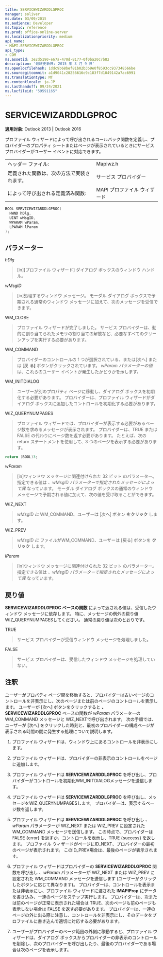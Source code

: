 ```yaml
---
title: SERVICEWIZARDDLGPROC
manager: soliver
ms.date: 03/09/2015
ms.audience: Developer
ms.topic: reference
ms.prod: office-online-server
ms.localizationpriority: medium
api_name:
- MAPI.SERVICEWIZARDDLGPROC
api_type:
- COM
ms.assetid: 3e2d5190-e67a-470d-8177-0f0ba20c7b82
description: '最終更新日: 2015 年 3 月 9 日'
ms.openlocfilehash: 1ddc9b68bef81b02b3b9e0f8593cc937348566be
ms.sourcegitcommit: a1d9041c20256616c9c183f7d1049142a7ac6991
ms.translationtype: MT
ms.contentlocale: ja-JP
ms.lasthandoff: 09/24/2021
ms.locfileid: "59591165"
---
```

# <a name="servicewizarddlgproc"></a>SERVICEWIZARDDLGPROC
 
**適用対象**: Outlook 2013 | Outlook 2016 
  
プロファイル ウィザードによって呼び出されるコールバック関数を定義し、プロバイダーのプロパティ シートまたはページが表示されているときにサービス プロバイダーがユーザー イベントに対応できます。 
  
|||
|:-----|:-----|
|ヘッダー ファイル:  <br/> |Mapiwz.h  <br/> |
|定義された関数は、次の方法で実装されます。  <br/> |サービス プロバイダー  <br/> |
|によって呼び出される定義済み関数:  <br/> |MAPI プロファイル ウィザード  <br/> |
   
```cpp
BOOL SERVICEWIZARDDLGPROC(
  HWND hDlg,
  UINT wMsgID,
  WPARAM wParam,
  LPARAM lParam
);
```

## <a name="parameters"></a>パラメーター

_hDlg_
  
> [in][プロファイル ウィザード] ダイアログ ボックスのウィンドウ ハンドル。 
    
_wMsgID_
  
> [in]処理するウィンドウ メッセージ。 モーダル ダイアログ ボックスで予期される通常のウィンドウ メッセージに加えて、次のメッセージを受信できます。
    
WM_CLOSE 
  
> プロファイル ウィザードが完了しました。 サービス プロバイダーは、動的に割り当てられたメモリの割り当ての解放など、必要なすべてのクリーンアップを実行する必要があります。 
    
WM_COMMAND 
  
> プロバイダーのコントロールの 1 つが選択されている、または[次へ] または [戻 **る]** ボタンがクリックされています。 _wParam パラメーターの値_ は、これらのユーザー イベントが発生したかどうかを示します。 
    
WM_INITDIALOG 
  
> ユーザーが別のプロパティ ページに移動し、ダイアログ ボックスを初期化する必要があります。 プロバイダーは、プロファイル ウィザードがダイアログ ボックスに追加したコントロールを初期化する必要があります。 
    
WIZ_QUERYNUMPAGES 
  
> プロファイル ウィザードでは、プロバイダーが表示する必要があるページ数を求めるメッセージが表示されます。 プロバイダーは、TRUE または FALSE の代わりにページ数を返す必要があります。 たとえば、次の return ステートメントを使用して、3 つのページを表示する必要があります。
    
   ```cpp
return (BOOL)3;

   ```

_wParam_
  
> [in]ウィンドウ メッセージに関連付けられた 32 ビット のパラメーター。 指定できる値は  _、wMsgID パラメーターで指定されたメッセージによって異_ なっています。 モーダル ダイアログ ボックスの通常のウィンドウ メッセージで予期される値に加えて、次の値を受け取ることができます。 
    
WIZ_NEXT 
  
> _wMsgID に_ WM_COMMAND、ユーザーは [次へ] ボタン **をクリック** します。 
    
WIZ_PREV 
  
> _wMsgID に_ ファイルがWM_COMMAND、ユーザーは [戻る] ボタンを **クリック** します。 
    
_lParam_
  
> [in]ウィンドウ メッセージに関連付けられた 32 ビット のパラメーター。 指定できる値は  _、wMsgID パラメーターで指定されたメッセージによって異_ なっています。 
    
## <a name="return-value"></a>戻り値

**SERVICEWIZARDDLGPROC ベースの関数** によって返される値は、受信したウィンドウ メッセージに依存します。 特に、メッセージの例外の戻り値WIZ_QUERYNUMPAGESしてください。 通常の戻り値は次のとおりです。 
  
TRUE 
  
> サービス プロバイダーが受信ウィンドウ メッセージを処理しました。 
    
FALSE 
  
> サービス プロバイダーは、受信したウィンドウ メッセージを処理していない。
    
## <a name="remarks"></a>注釈

ユーザーがプロパティ ページ間を移動すると、プロバイダーは古いページのコントロールを非表示にし、次のページまたは前のページのコントロールを表示します。 ユーザーが [次へ] ボタンをクリックすると **、SERVICEWIZARDDLGPROC** ベースの関数が _wParam_ パラメーターの WM_COMMAND メッセージと WIZ_NEXTで呼び出されます。 次の手順では、ユーザーが [次へ] をクリックした時刻と、最初のプロバイダーの構成ページが表示される時間の間に発生する処理について説明します。 
  
1. プロファイル ウィザードは、ウィンドウ上にあるコントロールを非表示にします。 
    
2. プロファイル ウィザードは、プロバイダーの非表示のコントロールをページに追加します。 
    
3. プロファイル ウィザードは **SERVICEWIZARDDLGPROC** を呼び出し、プロバイダーがコントロールを初期化WM_INITDIALOGメッセージを送信します。 
    
4. プロファイル ウィザードは **SERVICEWIZARDDLGPROC** を呼び出し、メッセージをWIZ_QUERYNUMPAGESします。 プロバイダーは、表示するページ数を返します。 
    
5. プロファイル ウィザードは **SERVICEWIZARDDLGPROC** を呼び出し  _、wParam_ パラメーターが WIZ_NEXT または WIZ_PREV に設定された WM_COMMAND メッセージを送信します。 この時点で、プロバイダーは FALSE {error} を返すか、コントロールを表示し、TRUE {success} を返します。 プロファイル ウィザードがページにID_NEXT、プロバイダーの最初のページが表示されます。 このID_PREV場合は、最後のページが表示されます。 
    
6. プロファイル ウィザードはプロバイダーの **SERVICEWIZARDDLGPROC** 関数を呼び出し  _、wParam_ パラメーターが WIZ_NEXT または WIZ_PREV に設定された WM_COMMAND メッセージを送信します (ユーザーがクリックしたボタンに応じて異なります)。 プロバイダーは、コントロールを表示または非表示にし、プロファイル ウィザードに渡された **IMAPIProp** にデータを書き込み、一連のページをステップ実行します。 プロバイダーは、次または前のページが正常に表示された場合は TRUE、次のページも前のページも表示しない場合は FALSE を返す必要があります。 プロバイダーは、一連のページの外に出る際に注意し、コントロールを非表示にし、そのデータをプロファイルに書き込んで適切に対応する必要があります。 
    
7. ユーザーがプロバイダーのページ範囲の外側に移動すると、プロファイル ウィザードは、ダイアログ ボックスからプロバイダーの非表示のコントロールを削除し、次のプロバイダーを呼び出したり、最後のプロバイダーである場合は次のページを表示します。 
    

